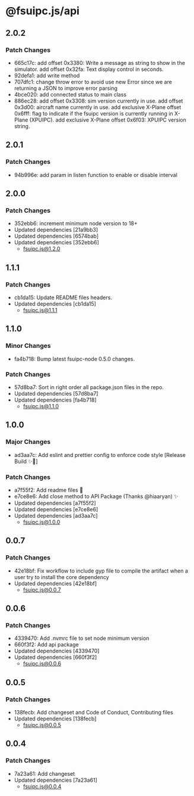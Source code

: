 # @fsuipc.js/api

## 2.0.2

### Patch Changes

- 665c17c: add offset 0x3380: Write a message as string to show in the simulator.
  add offset 0x32fa: Text display control in seconds.
- 92defa1: add write method
- 707dfc1: change throw error to avoid use new Error since we are returning a JSON to improve error parsing
- 4bce020: add connected status to main class
- 886ec28: add offset 0x3308: sim version currently in use.
  add offset 0x3d00: aircraft name currently in use.
  add exclusive X-Plane offset 0x6fff: flag to indicate if the fsuipc version is currently running in X-Plane (XPUIPC).
  add exclusive X-Plane offset 0x6f03: XPUIPC version string.

## 2.0.1

### Patch Changes

- 94b996e: add param in listen function to enable or disable interval

## 2.0.0

### Patch Changes

- 352ebb6: increment minimum node version to 18+
- Updated dependencies [21a9bb3]
- Updated dependencies [6574bab]
- Updated dependencies [352ebb6]
  - fsuipc.js@1.2.0

## 1.1.1

### Patch Changes

- cb1da15: Update README files headers.
- Updated dependencies [cb1da15]
  - fsuipc.js@1.1.1

## 1.1.0

### Minor Changes

- fa4b718: Bump latest fsuipc-node 0.5.0 changes.

### Patch Changes

- 57d8ba7: Sort in right order all package.json files in the repo.
- Updated dependencies [57d8ba7]
- Updated dependencies [fa4b718]
  - fsuipc.js@1.1.0

## 1.0.0

### Major Changes

- ad3aa7c: Add eslint and prettier config to enforce code style [Release Build ✨🚀]

### Patch Changes

- a7f55f2: Add readme files 📝
- e7ce8e6: Add close method to API Package (Thanks @hiaaryan) ✨
- Updated dependencies [a7f55f2]
- Updated dependencies [e7ce8e6]
- Updated dependencies [ad3aa7c]
  - fsuipc.js@1.0.0

## 0.0.7

### Patch Changes

- 42e18bf: Fix workflow to include gyp file to compile the artifact when a user try to install the core dependency
- Updated dependencies [42e18bf]
  - fsuipc.js@0.0.7

## 0.0.6

### Patch Changes

- 4339470: Add .nvmrc file to set node minimum version
- 660f3f2: Add api package
- Updated dependencies [4339470]
- Updated dependencies [660f3f2]
  - fsuipc.js@0.0.6

## 0.0.5

### Patch Changes

- 138fecb: Add changeset and Code of Conduct, Contributing files
- Updated dependencies [138fecb]
  - fsuipc.js@0.0.5

## 0.0.4

### Patch Changes

- 7a23a61: Add changeset
- Updated dependencies [7a23a61]
  - fsuipc.js@0.0.4
